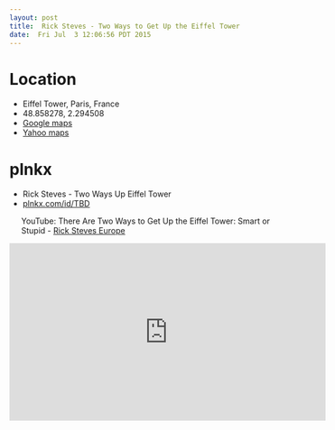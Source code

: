 ```yaml
---
layout: post
title:  Rick Steves - Two Ways to Get Up the Eiffel Tower
date:  Fri Jul  3 12:06:56 PDT 2015
---
```


# Location

<ul>
  <li>Eiffel Tower, Paris, France</li>
  <li>48.858278, 2.294508</li>
  <li><a href='https://www.google.com/maps/place/Eiffel+Tower/@48.85837,2.294481,17z/data=!3m1!4b1!4m2!3m1!1s0x47e66e2964e34e2d:0x8ddca9ee380ef7e0'
      target="_blank">Google maps</a></li>
  <li><a href='https://maps.yahoo.com/place/?lat=48.85822111955488&lon=2.2944259643554688&q=Eiffel%20Tower%2C%20Paris%2C%20France&bb=48.88029607%2C2.26331234%2C48.83619293%2C2.32545376&addr=Eiffel%20Tower%2C%20Paris%2C%20France'
      target="_blank">Yahoo maps</a></li>
</ul>


# plnkx

<ul>
  <li>Rick Steves - Two Ways Up Eiffel Tower</li>
  <li><a href='#'>plnkx.com/id/TBD</a></li>
</ul>


<p style='margin-left: 1.5em;'>
YouTube: There Are Two Ways to Get Up the Eiffel Tower: Smart or Stupid -
<a href='https://www.youtube.com/channel/UCchgIh8Tc4sTmBfnMQ5pDdg'>
Rick Steves Europe</a>
</p>

<div align='center'>
<iframe width="560" height="315" src="https://www.youtube.com/embed/KTS40xPQIcg" frameborder="0" allowfullscreen></iframe>
</div>
